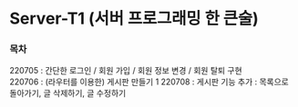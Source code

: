 # Server-T1 (서버 프로그래밍 한 큰술)

### 목차
220705 : 간단한 로그인 / 회원 가입 / 회원 정보 변경 / 회원 탈퇴 구현  
220706 : (라우터를 이용한) 게시판 만들기 1
220708 : 게시판 기능 추가 : 목록으로 돌아가기, 글 삭제하기, 글 수정하기
